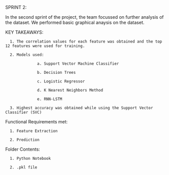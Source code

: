 SPRINT 2: 

In the second sprint of the project, the team focussed on further analysis of the dataset. We performed basic graphical anaysis on the dataset. 

KEY TAKEAWAYS:

      1. The correlation values for each feature was obtained and the top 12 features were used for training.
      
      2. Models used:

                  a. Support Vector Machine Classifier

                  b. Decision Trees

                  c. Logistic Regressor

                  d. K Nearest Neighbors Method

                  e. RNN-LSTM

      3. Highest accuracy was obtained while using the Support Vector Classifier (SVC)

Functional Requirements met: 

      1. Feature Extraction 
      
      2. Prediction 
      
Folder Contents: 

      1. Python Notebook 
      
      2. .pkl file
